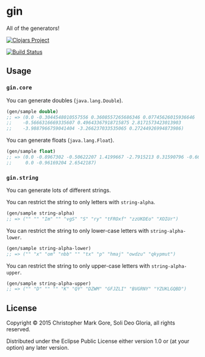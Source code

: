 # gin

All of the generators!



[![Clojars Project](http://clojars.org/gin/latest-version.svg)](http://clojars.org/gin)

[![Build Status](https://travis-ci.org/cgore/gin.svg?branch=master)](https://travis-ci.org/cgore/gin)

## Usage

### `gin.core`

You can generate doubles (`java.lang.Double`).

```clojure
(gen/sample double)
;; => (0.0 -0.3044548010557556 0.3608557265686346 0.07745626015936646
;;    -0.5666316669335607 0.49643367918715875 2.8171573423013903
;;    -3.9887966759041404 -3.266237033535065 0.27244926994873986)
```

You can generate floats (`java.lang.Float`).

```clojure
(gen/sample float)
;; => (0.0 -0.8967302 -0.50622207 1.4199667 -2.7915213 0.31590796 -0.66204447
;;     0.0 -0.96169204 2.6542187)
```

### `gin.string`

You can generate lots of different strings.

You can restrict the string to only letters with `string-alpha`.

```clojure
(gen/sample string-alpha)
;; => ("" "" "Im" "" "vgS" "S" "ry" "tFROxf" "zzUKDEo" "XOIUr")
```
You can restrict the string to only lower-case letters with `string-alpha-lower`.

```clojure
(gen/sample string-alpha-lower)
;; => ("" "x" "om" "nbb" "" "tx" "p" "hmaj" "owdzu" "qkypmut")
```
You can restrict the string to only upper-case letters with `string-alpha-upper`.

```clojure
(gen/sample string-alpha-upper)
;; => ("" "D" "" "" "K" "QY" "DZWM" "GFJZLI" "BVGRNY" "YZUKLGQBD")
```

## License

Copyright © 2015 Christopher Mark Gore, Soli Deo Gloria, all rights reserved.

Distributed under the Eclipse Public License either version 1.0 or (at
your option) any later version.
